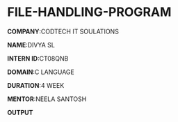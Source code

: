 # FILE-HANDLING-PROGRAM

**COMPANY**:CODTECH IT SOULATIONS

**NAME**:DIVYA SL

**INTERN ID**:CT08QNB

**DOMAIN**:C LANGUAGE

**DURATION**:4 WEEK

**MENTOR**:NEELA SANTOSH

**OUTPUT**



